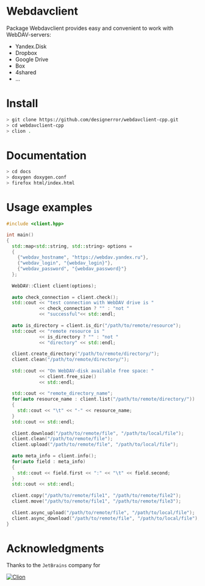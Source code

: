 Webdavclient
===

Package Webdavclient provides easy and convenient to work with WebDAV-servers:

 - Yandex.Disk
 - Dropbox
 - Google Drive
 - Box
 - 4shared
 - ...

Install
===

```bash
> git clone https://github.com/designerror/webdavclient-cpp.git
> cd webdavclient-cpp
> clion .
```

Documentation
===

```bash
> cd docs
> doxygen doxygen.conf
> firefox html/index.html
```

Usage examples
===

```c++
#include <client.hpp>

int main()
{
  std::map<std::string, std::string> options =
  {
    {"webdav_hostname", "https://webdav.yandex.ru"},
    {"webdav_login", "{webdav_login}"},
    {"webdav_password", "{webdav_password}"}
  };
            
  WebDAV::Client client(options);
  
  auto check_connection = client.check();
  std::cout << "test connection with WebDAV drive is " 
            << check_connection ? "" : "not "
            << "successful"<< std::endl;
  
  auto is_directory = client.is_dir("/path/to/remote/resource");
  std::cout << "remote resource is " 
            << is_directory ? "" : "not " 
            << "directory" << std::endl;
  
  client.create_directory("/path/to/remote/directory/");
  client.clean("/path/to/remote/directory/");
  
  std::cout << "On WebDAV-disk available free space: " 
            << client.free_size() 
            << std::endl;
  
  std::cout << "remote_directory_name";
  for(auto resource_name : client.list("/path/to/remote/directory/"))
  {
    std::cout << "\t" << "-" << resource_name;
  }
  std::cout << std::endl;
  
  client.download("/path/to/remote/file", "/path/to/local/file");
  client.clean("/path/to/remote/file");
  client.upload("/path/to/remote/file", "/path/to/local/file");
  
  auto meta_info = client.info();
  for(auto field : meta_info)
  {
    std::cout << field.first << ":" << "\t" << field.second;
  }
  std::cout << std::endl;
  
  client.copy("/path/to/remote/file1", "/path/to/remote/file2");
  client.move("/path/to/remote/file1", "/path/to/remote/file3");
  
  client.async_upload("/path/to/remote/file", "/path/to/local/file");
  client.async_download("/path/to/remote/file", "/path/to/local/file");
}
```

Acknowledgments
===
Thanks to the `JetBrains` company for

  [![Clion](http://s16.postimg.org/941c7ix9d/clion.png)](https://www.jetbrains.com/clion/)
